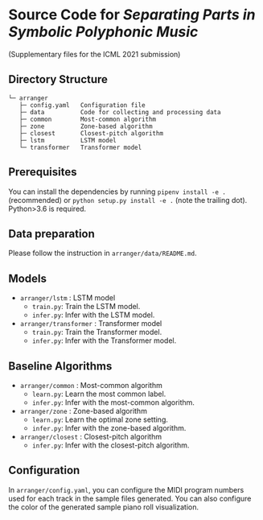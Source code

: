 Source Code for _Separating Parts in Symbolic Polyphonic Music_
===============================================================

(Supplementary files for the ICML 2021 submission)

Directory Structure
-------------------

```text
└─ arranger
   ├─ config.yaml   Configuration file
   ├─ data          Code for collecting and processing data
   ├─ common        Most-common algorithm
   ├─ zone          Zone-based algorithm
   ├─ closest       Closest-pitch algorithm
   ├─ lstm          LSTM model
   └─ transformer   Transformer model
```

Prerequisites
-------------

You can install the dependencies by running `pipenv install -e .` (recommended) or `python setup.py install -e .` (note the trailing dot). Python>3.6 is required.

Data preparation
----------------

Please follow the instruction in `arranger/data/README.md`.

Models
------

- `arranger/lstm` : LSTM model
  - `train.py`: Train the LSTM model.
  - `infer.py`: Infer with the LSTM model.
- `arranger/transformer` : Transformer model
  - `train.py`: Train the Transformer model.
  - `infer.py`: Infer with the Transformer model.

Baseline Algorithms
-------------------

- `arranger/common` : Most-common algorithm
  - `learn.py`: Learn the most common label.
  - `infer.py`: Infer with the most-common algorithm.
- `arranger/zone` : Zone-based algorithm
  - `learn.py`: Learn the optimal zone setting.
  - `infer.py`: Infer with the zone-based algorithm.
- `arranger/closest` : Closest-pitch algorithm
  - `infer.py`: Infer with the closest-pitch algorithm.

Configuration
-------------

In `arranger/config.yaml`, you can configure the MIDI program numbers used for each track in the sample files generated. You can also configure the color of the generated sample piano roll visualization.
